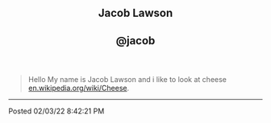 <html>
	<body>
	<article>
	<header>
		<h1>Jacob Lawson</h1>
		<h2>@jacob</h2>
			</header>
<blockquote>
	Hello My name is Jacob Lawson and i like to look at cheese <a href="https://en.wikipedia.org/wiki/Cheese" target"_blank">en.wikipedia.org/wiki/Cheese</a>.
		</blockquote>
		<hr />
		<footer>
			<p>Posted <time>02/03/22 8:42:21 PM</time></p>
		</footer>
		</article>
		</body>
		</html>
			
